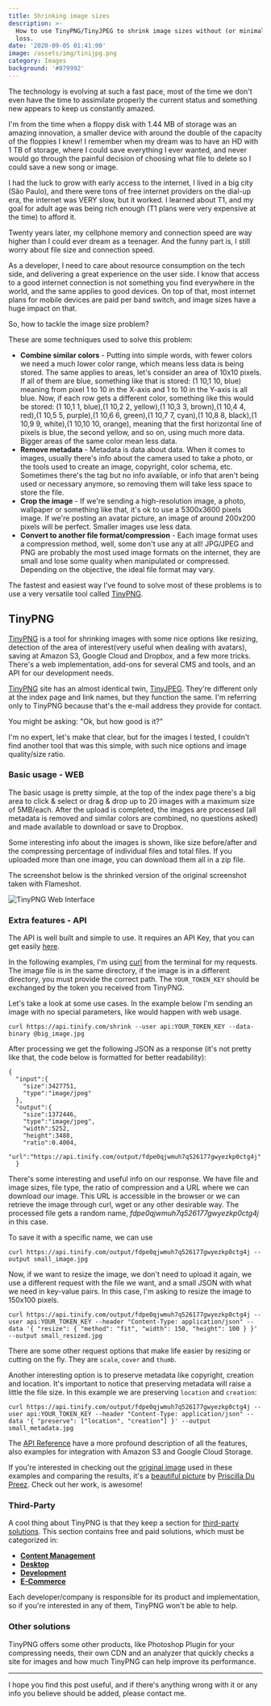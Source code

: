 ```yaml
---
title: Shrinking image sizes
description: >-
  How to use TinyPNG/TinyJPEG to shrink image sizes without (or minimal) quality
  loss.
date: '2020-09-05 01:41:00'
image: /assets/img/tinijpg.png
category: Images
background: '#079992'
---
```

The technology is evolving at such a fast pace, most of the time we don't even have the time to assimilate properly the current status and something new appears to keep us constantly amazed.

I'm from the time when a floppy disk with 1.44 MB of storage was an amazing innovation, a smaller device with around the double of the capacity of the floppies I knew! I remember when my dream was to have an HD with 1 TB of storage, where I could save everything I ever wanted, and never would go through the painful decision of choosing what file to delete so I could save a new song or image. 

I had the luck to grow with early access to the internet, I lived in a big city (São Paulo), and there were tons of free internet providers on the dial-up era, the internet was VERY slow, but it worked. I learned about T1, and my goal for adult age was being rich enough (T1 plans were very expensive at the time) to afford it.

Twenty years later, my cellphone memory and connection speed are way higher than I could ever dream as a teenager. And the funny part is, I still worry about file size and connection speed.

As a developer, I need to care about resource consumption on the tech side, and delivering a great experience on the user side. I know that access to a good internet connection is not something you find everywhere in the world, and the same applies to good devices. On top of that, most internet plans for mobile devices are paid per band switch, and image sizes have a huge impact on that.

So, how to tackle the image size problem?

These are some techniques used to solve this problem:

* **Combine similar colors** - Putting into simple words, with fewer colors we need a much lower color range, which means less data is being stored. The same applies to areas, let's consider an area of 10x10 pixels. If all of them are blue, something like that is stored: (1 10,1 10, blue) meaning from pixel 1 to 10 in the X-axis and 1 to 10 in the Y-axis is all blue. Now, if each row gets a different color, something like this would be stored: (1 10,1 1, blue),(1 10,2 2, yellow),(1 10,3 3, brown),(1 10,4 4, red),(1 10,5 5, purple),(1 10,6 6, green),(1 10,7 7, cyan),(1 10,8 8, black),(1 10,9 9, white),(1 10,10 10, orange), meaning that the first horizontal line of pixels is blue, the second yellow, and so on, using much more data. Bigger areas of the same color mean less data.
* **Remove metadata** - Metadata is data about data. When it comes to images, usually there's info about the camera used to take a photo, or the tools used to create an image, copyright, color schema, etc. Sometimes there's the tag but no info available, or info that aren't being used or necessary anymore, so removing them will take less space to store the file. 
* **Crop the image** - If we're sending a high-resolution image, a photo, wallpaper or something like that, it's ok to use a 5300x3600 pixels image. If we're posting an avatar picture, an image of around 200x200 pixels will be perfect. Smaller images use less data.
* **Convert to another file format/compression** - Each image format uses a compression method, well, some don't use any at all! JPG/JPEG and PNG are probably the most used image formats on the internet, they are small and lose some quality when manipulated or compressed. Depending on the objective, the ideal file format may vary.

The fastest and easiest way I've found to solve most of these problems is to use a very versatile tool called [TinyPNG][1].

## TinyPNG

[TinyPNG][1] is a tool for shrinking images with some nice options like resizing, detection of the area of interest(very useful when dealing with avatars), saving at Amazon S3, Google Cloud and Dropbox, and a few more tricks. There's a web implementation, add-ons for several CMS and tools, and an API for our development needs.

[TinyPNG][1] site has an almost identical twin, [TinyJPEG][2]. They're different only at the index page and link names, but they function the same. I'm referring only to TinyPNG because that's the e-mail address they provide for contact.

You might be asking: "Ok, but how good is it?"

I'm no expert, let's make that clear, but for the images I tested, I couldn't find another tool that was this simple, with such nice options and image quality/size ratio. 

### Basic usage - WEB

The basic usage is pretty simple, at the top of the index page there's a big area to click & select or drag & drop up to 20 images with a maximum size of 5MB/each. After the upload is completed, the images are processed (all metadata is removed and similar colors are combined, no questions asked) and made available to download or save to Dropbox.

Some interesting info about the images is shown, like size before/after and the compressing percentage of individual files and total files. If you uploaded more than one image, you can download them all in a zip file.

The screenshot below is the shrinked version of the original screenshot taken with Flameshot.

![TinyPNG Web Interface](/assets/img/test.png "TinyPNG Web Interface")

### Extra features - API

The API is well built and simple to use. It requires an API Key, that you can get easily [here][3]. 

In the following examples, I'm using [curl][6] from the terminal for my requests. The image file is in the same directory, if the image is in a different directory, you must provide the correct path. The `YOUR_TOKEN_KEY` should be exchanged by the token you received from TinyPNG.

Let's take a look at some use cases. In the example below I'm sending an image with no special parameters, like would happen with web usage.

```
curl https://api.tinify.com/shrink --user api:YOUR_TOKEN_KEY --data-binary @big_image.jpg 
```
After processing we get the following JSON as a response (it's not pretty like that, the code below is formatted for better readability):
```
{
  "input":{
    "size":3427751,
    "type":"image/jpeg"
  },
  "output":{
    "size":1372446,
    "type":"image/jpeg",
    "width":5252,
    "height":3488,
    "ratio":0.4004,
    "url":"https://api.tinify.com/output/fdpe0qjwmuh7q526177gwyezkp0ctg4j"
  }
```
There's some interesting and useful info on our response. We have file and image sizes, file type, the ratio of compression and a URL where we can download our image. This URL is accessible in the browser or we can retrieve the image through curl, wget or any other desirable way. The processed file gets a random name, *fdpe0qjwmuh7q526177gwyezkp0ctg4j* in this case.

To save it with a specific name, we can use
```
curl https://api.tinify.com/output/fdpe0qjwmuh7q526177gwyezkp0ctg4j --output small_image.jpg
```
Now, if we want to resize the image, we don't need to upload it again, we use a different request with the file we want, and a small JSON with what we need in key-value pairs. In this case, I'm asking to resize the image to 150x100 pixels.
```
curl https://api.tinify.com/output/fdpe0qjwmuh7q526177gwyezkp0ctg4j --user api:YOUR_TOKEN_KEY --header "Content-Type: application/json" --data '{ "resize": { "method": "fit", "width": 150, "height": 100 } }' --output small_resized.jpg
```

There are some other request options that make life easier by resizing or cutting on the fly. They are `scale`, `cover` and `thumb`.

Another interesting option is to preserve metadata like copyright, creation and location. It's important to notice that preserving metadata will raise a little the file size. In this example we are preserving `location` and `creation`:
```
curl https://api.tinify.com/output/fdpe0qjwmuh7q526177gwyezkp0ctg4j --user api:YOUR_TOKEN_KEY --header "Content-Type: application/json" --data '{ "preserve": ["location", "creation"] }' --output small_metadata.jpg
```
The [API Reference][4] have a more profound description of all the features, also examples for integration with Amazon S3 and Google Cloud Storage.

If you're interested in checking out the [original image][8] used in these examples and comparing the results, it's a [beautiful picture][8] by [Priscilla Du Preez][7]. Check out her work, is awesome!

### Third-Party

A cool thing about TinyPNG is that they keep a section for [third-party solutions][5]. This section contains free and paid solutions, which must be categorized in:
- [**Content Management**][9]
- [**Desktop**][10]
- [**Development**][11]
- [**E-Commerce**][12]

Each developer/company is responsible for its product and implementation, so if you're interested in any of them, TinyPNG won't be able to help.

### Other solutions

TinyPNG offers some other products, like Photoshop Plugin for your compressing needs, their own CDN and an analyzer that quickly checks a site for images and how much TinyPNG can help improve its performance.

___
I hope you find this post useful, and if there's anything wrong with it or any info you believe should be added, please contact me.

[1]: (https://tinypng.com)
[2]: (https://tinyjpg.com)
[3]: (https://tinyjpg.com/developers)
[4]: (https://tinyjpg.com/developers/reference)
[5]: (https://tinyjpg.com/third-party)
[6]: (https://curl.haxx.se/)
[7]: (https://unsplash.com/@priscilladupreez)
[8]: (https://unsplash.com/photos/HhCANDrFzZ0)
[9]: (https://tinyjpg.com/third-party#content-management)
[10]: (https://tinyjpg.com/third-party#desktop)
[11]: (https://tinyjpg.com/third-party#development)
[12]: (https://tinyjpg.com/third-party#e-commerce)
